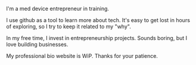 
<!---
narora138/narora138 is a ✨ special ✨ repository because its `README.md` (this file) appears on your GitHub profile.
You can click the Preview link to take a look at your changes.
--->
I'm a med device entrepreneur in training.

I use github as a tool to learn more about tech. It's easy to get lost in hours of exploring, so I try to keep it related to my "why".

In my free time, I invest in entrepreneurship projects. Sounds boring, but I love building businesses. 

My professional bio website is WiP. Thanks for your patience.
